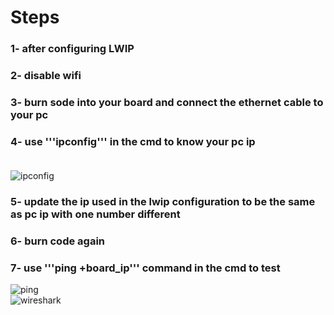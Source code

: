 # Steps 
### 1- after configuring LWIP <br />
### 2- disable wifi<br />
### 3- burn sode into your board and connect the ethernet cable to your pc <br />
### 4- use '''ipconfig''' in the cmd to know your pc ip <br /><br />
![ipconfig](https://user-images.githubusercontent.com/85059419/207574193-8ba344e3-0ef4-4dea-aaf0-21c0aa61222a.png)

### 5- update the ip used in the lwip configuration to be the same as pc ip with one number different<br />
### 6- burn code again<br />
### 7- use '''ping +board_ip''' command in the cmd to test<br />
![ping](https://user-images.githubusercontent.com/85059419/207574216-bb8ab070-5165-4d78-9da3-de76bc2dbb54.png)<br />
![wireshark](https://user-images.githubusercontent.com/85059419/207574225-262c85a2-ddf7-43d7-abb3-7086feaa9743.png)


